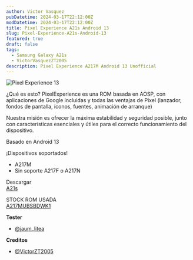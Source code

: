 ```yaml
---
author: Victor Vasquez
pubDatetime: 2024-03-17T22:12:00Z
modDatetime: 2024-03-17T22:12:00Z
title: Pixel Experience A21s Android 13
slug: Pixel-Experience-A21s-Android-13
featured: true
draft: false
tags:
  - Samsung Galaxy A21s
  - VictorVasquezZT2005
description: Pixel Experience A217M Android 13 Unofficial
---
```

<Image src="https://raw.githubusercontent.com/VictorVasquezZT2005/ZTForum-Cloud/main/img/posts/pixel-experience-13-a21s.jpg" alt="Pixel Experience 13"/>

¿Qué es esto?
PixelExperience es una ROM basada en AOSP, con aplicaciones de Google incluidas y todas las ventajas de Pixel (lanzador, fondos de pantalla, íconos, fuentes, animación de arranque)

Nuestra misión es ofrecer la máxima estabilidad y seguridad posible, junto con características esenciales y útiles para el correcto funcionamiento del dispositivo.

Basado en Android 13


¡Dispositivos soportados!
- A217M
- Sin soporte A217F o A217N

Descargar
<br>
<a href="https://github.com/VictorVasquezZT2005/PIXEL-EXPERIENCE-A217M/releases/tag/PIXEL-EXPERIENSE-13-A217M">A21s</a>

STOCK ROM USADA
<br>
<a href="https://samfw.com/firmware/SM-A217M/ZTO/A217MUBSBDWK1">A217MUBSBDWK1</a>

<strong>Tester</strong>
- <a href="https://t.me/jaum_lite">@jaum_litea</a>

<strong>Creditos</strong>
- <a href="https://t.me/VictorZT2005">@VictorZT2005</a>